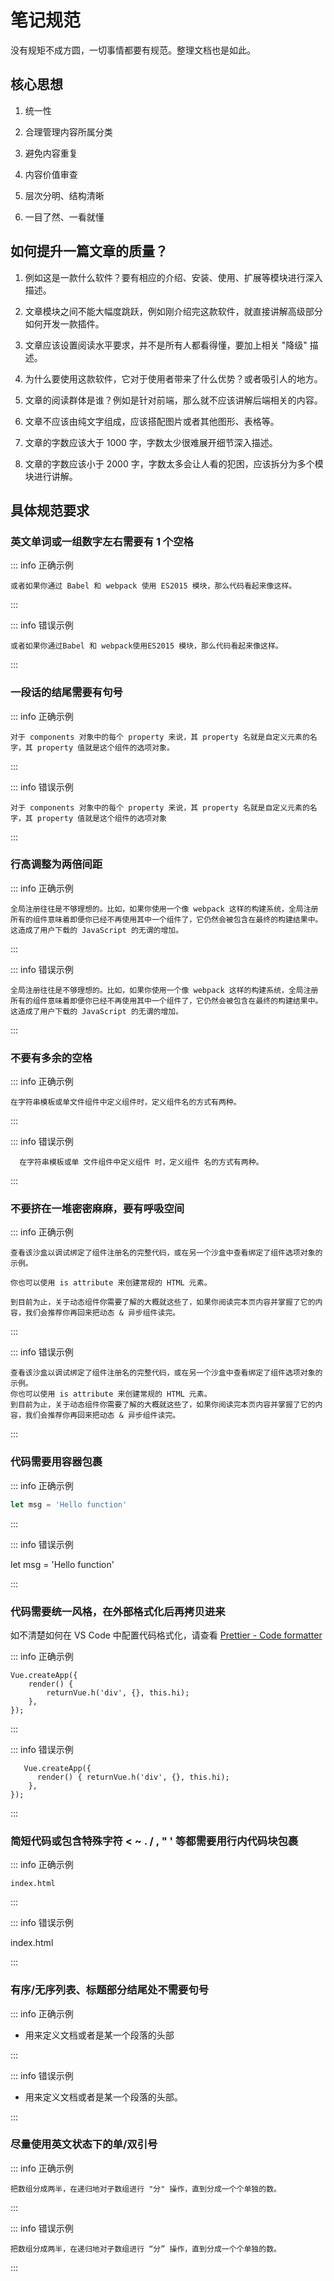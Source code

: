 <script setup>
import { loginRead } from '@/utils/login-read'

loginRead('n10005')
</script>

# 笔记规范

<ClientOnly><AppRead code="n10005" /></ClientOnly>

没有规矩不成方圆，一切事情都要有规范。整理文档也是如此。

## 核心思想

1. 统一性

2. 合理管理内容所属分类

3. 避免内容重复

4. 内容价值审查

5. 层次分明、结构清晰

6. 一目了然、一看就懂

## 如何提升一篇文章的质量？

1. 例如这是一款什么软件？要有相应的介绍、安装、使用、扩展等模块进行深入描述。

2. 文章模块之间不能大幅度跳跃，例如刚介绍完这款软件，就直接讲解高级部分如何开发一款插件。

3. 文章应该设置阅读水平要求，并不是所有人都看得懂，要加上相关 "降级" 描述。

4. 为什么要使用这款软件，它对于使用者带来了什么优势？或者吸引人的地方。

5. 文章的阅读群体是谁？例如是针对前端，那么就不应该讲解后端相关的内容。

6. 文章不应该由纯文字组成，应该搭配图片或者其他图形、表格等。

7. 文章的字数应该大于 1000 字，字数太少很难展开细节深入描述。

8. 文章的字数应该小于 2000 字，字数太多会让人看的犯困，应该拆分为多个模块进行讲解。

## 具体规范要求

### 英文单词或一组数字左右需要有 1 个空格

::: info 正确示例

```
或者如果你通过 Babel 和 webpack 使用 ES2015 模块，那么代码看起来像这样。
```

:::

::: info 错误示例

```
或者如果你通过Babel 和 webpack使用ES2015 模块，那么代码看起来像这样。
```

:::

### 一段话的结尾需要有句号

::: info 正确示例

```
对于 components 对象中的每个 property 来说，其 property 名就是自定义元素的名字，其 property 值就是这个组件的选项对象。
```

:::

::: info 错误示例

```
对于 components 对象中的每个 property 来说，其 property 名就是自定义元素的名字，其 property 值就是这个组件的选项对象
```

:::

### 行高调整为两倍间距

::: info 正确示例

```
全局注册往往是不够理想的。比如，如果你使用一个像 webpack 这样的构建系统，全局注册所有的组件意味着即便你已经不再使用其中一个组件了，它仍然会被包含在最终的构建结果中。这造成了用户下载的 JavaScript 的无谓的增加。
```

:::

::: info 错误示例

```
全局注册往往是不够理想的。比如，如果你使用一个像 webpack 这样的构建系统，全局注册所有的组件意味着即便你已经不再使用其中一个组件了，它仍然会被包含在最终的构建结果中。这造成了用户下载的 JavaScript 的无谓的增加。
```

:::

### 不要有多余的空格

::: info 正确示例

```
在字符串模板或单文件组件中定义组件时，定义组件名的方式有两种。
```

:::

::: info 错误示例

```
  在字符串模板或单 文件组件中定义组件 时，定义组件 名的方式有两种。
```

:::

### 不要挤在一堆密密麻麻，要有呼吸空间

::: info 正确示例

```
查看该沙盒以调试绑定了组件注册名的完整代码，或在另一个沙盒中查看绑定了组件选项对象的示例。

你也可以使用 is attribute 来创建常规的 HTML 元素。

到目前为止，关于动态组件你需要了解的大概就这些了，如果你阅读完本页内容并掌握了它的内容，我们会推荐你再回来把动态 & 异步组件读完。
```

:::

::: info 错误示例

```
查看该沙盒以调试绑定了组件注册名的完整代码，或在另一个沙盒中查看绑定了组件选项对象的示例。
你也可以使用 is attribute 来创建常规的 HTML 元素。
到目前为止，关于动态组件你需要了解的大概就这些了，如果你阅读完本页内容并掌握了它的内容，我们会推荐你再回来把动态 & 异步组件读完。
```

:::

### 代码需要用容器包裹

::: info 正确示例

```javascript
let msg = 'Hello function'
```

:::

::: info 错误示例

let msg = 'Hello function'

:::

### 代码需要统一风格，在外部格式化后再拷贝进来

如不清楚如何在 VS Code 中配置代码格式化，请查看 [Prettier - Code formatter](/documents/part1/html5/vscode.html#扩展插件)

::: info 正确示例

```
Vue.createApp({
    render() {
        returnVue.h('div', {}, this.hi);
    },
});
```

:::

::: info 错误示例

```
   Vue.createApp({
      render() { returnVue.h('div', {}, this.hi);
    },
});
```

:::

### 简短代码或包含特殊字符 < ~ . / , " ' 等都需要用行内代码块包裹

::: info 正确示例

`index.html`

:::

::: info 错误示例

index.html

:::

### 有序/无序列表、标题部分结尾处不需要句号

::: info 正确示例

-   用来定义文档或者是某一个段落的头部

:::

::: info 错误示例

-   用来定义文档或者是某一个段落的头部。

:::

### 尽量使用英文状态下的单/双引号

::: info 正确示例

```
把数组分成两半，在递归地对子数组进行 "分" 操作，直到分成一个个单独的数。
```

:::

::: info 错误示例

```
把数组分成两半，在递归地对子数组进行 “分” 操作，直到分成一个个单独的数。
```

:::
